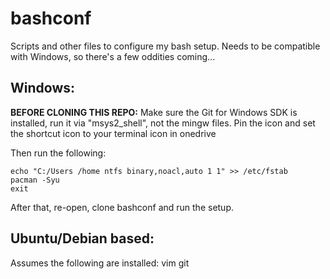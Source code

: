 # bashconf
Scripts and other files to configure my bash setup.
Needs to be compatible with Windows, so there's a few oddities coming...

## Windows:
**BEFORE CLONING THIS REPO:**
Make sure the Git for Windows SDK is installed, run it via "msys2_shell", not the mingw files.
Pin the icon and set the shortcut icon to your terminal icon in onedrive

Then run the following:

```
echo "C:/Users /home ntfs binary,noacl,auto 1 1" >> /etc/fstab
pacman -Syu
exit
```

After that, re-open, clone bashconf and run the setup.

## Ubuntu/Debian based:
Assumes the following are installed:
vim
git
